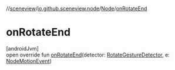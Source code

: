 //[sceneview](../../../index.md)/[io.github.sceneview.node](../index.md)/[Node](index.md)/[onRotateEnd](on-rotate-end.md)

# onRotateEnd

[androidJvm]\
open override fun [onRotateEnd](on-rotate-end.md)(detector: [RotateGestureDetector](../../io.github.sceneview.gesture/-rotate-gesture-detector/index.md), e: [NodeMotionEvent](../../io.github.sceneview.gesture/-node-motion-event/index.md))
